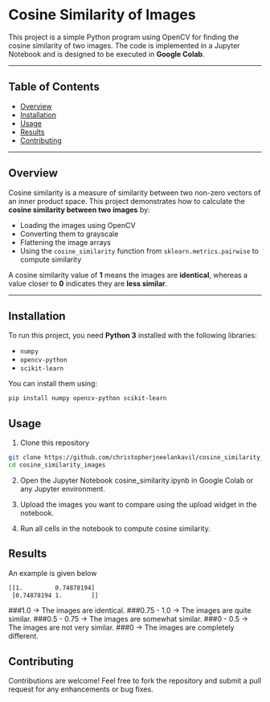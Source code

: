 # **Cosine Similarity of Images**  

This project is a simple Python program using OpenCV for finding the cosine similarity of two images. The code is implemented in a Jupyter Notebook and is designed to be executed in **Google Colab**.  

---

## **Table of Contents**  
- [Overview](#overview)  
- [Installation](#installation)  
- [Usage](#usage)  
- [Results](#results)  
- [Contributing](#contributing)  

---

## **Overview**  
Cosine similarity is a measure of similarity between two non-zero vectors of an inner product space. This project demonstrates how to calculate the **cosine similarity between two images** by:  
- Loading the images using OpenCV  
- Converting them to grayscale  
- Flattening the image arrays  
- Using the `cosine_similarity` function from `sklearn.metrics.pairwise` to compute similarity  

A cosine similarity value of **1** means the images are **identical**, whereas a value closer to **0** indicates they are **less similar**.  

---

## **Installation**  
To run this project, you need **Python 3** installed with the following libraries:  

- `numpy`  
- `opencv-python`  
- `scikit-learn`  

You can install them using:  
```bash
pip install numpy opencv-python scikit-learn
```

## **Usage**
1. Clone this repository
```bash
git clone https://github.com/christopherjneelankavil/cosine_similarity_images.git
cd cosine_similarity_images
```

2. Open the Jupyter Notebook cosine_similarity.ipynb in Google Colab or any Jupyter environment.

3. Upload the images you want to compare using the upload widget in the notebook.

4. Run all cells in the notebook to compute cosine similarity.

## **Results**

An example is given below
```bash
[[1.         0.74878194]
 [0.74878194 1.        ]]
```

###1.0 → The images are identical.
###0.75 - 1.0 → The images are quite similar.
###0.5 - 0.75 → The images are somewhat similar.
###0 - 0.5 → The images are not very similar.
###0 → The images are completely different.

## **Contributing**
Contributions are welcome! Feel free to fork the repository and submit a pull request for any enhancements or bug fixes.
